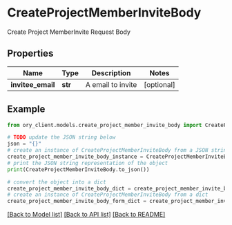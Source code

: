 # CreateProjectMemberInviteBody

Create Project MemberInvite Request Body

## Properties

Name | Type | Description | Notes
------------ | ------------- | ------------- | -------------
**invitee_email** | **str** | A email to invite | [optional] 

## Example

```python
from ory_client.models.create_project_member_invite_body import CreateProjectMemberInviteBody

# TODO update the JSON string below
json = "{}"
# create an instance of CreateProjectMemberInviteBody from a JSON string
create_project_member_invite_body_instance = CreateProjectMemberInviteBody.from_json(json)
# print the JSON string representation of the object
print(CreateProjectMemberInviteBody.to_json())

# convert the object into a dict
create_project_member_invite_body_dict = create_project_member_invite_body_instance.to_dict()
# create an instance of CreateProjectMemberInviteBody from a dict
create_project_member_invite_body_form_dict = create_project_member_invite_body.from_dict(create_project_member_invite_body_dict)
```
[[Back to Model list]](../README.md#documentation-for-models) [[Back to API list]](../README.md#documentation-for-api-endpoints) [[Back to README]](../README.md)


